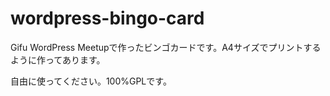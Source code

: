 # wordpress-bingo-card
Gifu WordPress Meetupで作ったビンゴカードです。A4サイズでプリントするように作ってあります。

自由に使ってください。100%GPLです。
